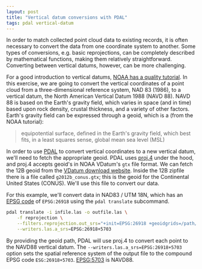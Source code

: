 ```yaml
---
layout: post
title: "Vertical datum conversions with PDAL"
tags: pdal vertical-datum
---
```


In order to match collected point cloud data to existing records, it is often necessary to convert the data from one coordinate system to another.
Some types of conversions, e.g. basic reprojections, can be completely described by mathematical functions, making them relatively straightforward.
Converting between vertical datums, however, can be more challenging.

For a good introduction to vertical datums, [NOAA has a quality tutorial](https://vdatum.noaa.gov/docs/datums.html).
In this exercise, we are going to convert the vertical coordinates of a point cloud from a three-dimensional reference system, NAD 83 (1986), to a vertical datum, the North American Vertical Datum 1988 (NAVD 88).
NAVD 88 is based on the Earth's gravity field, which varies in space (and in time) based upon rock density, crustal thickness, and a variety of other factors.
Earth's gravity field can be expressed through a geoid, which is a (from the NOAA tutorial):

> equipotential surface, defined in the Earth's gravity field, which best fits, in a least squares sense, global mean sea level (MSL)

In order to use [PDAL](https://www.pdal.io/) to convert vertical coordinates to a new vertical datum, we'll need to fetch the appropriate geoid.
PDAL uses [proj.4](http://proj4.org/) under the hood, and proj.4 accepts geoid's in NOAA VDatum's `gtx` file format.
We can fetch the 12B geoid from the [VDatum download website](https://vdatum.noaa.gov/download.php).
Inside the 12B zipfile there is a file called `g2012b_conus.gtx`; this is the geoid for the Continental United States (CONUS).
We'll use this file to convert our data.

For this example, we'll convert data in NAD83 / UTM 18N, which has an [EPSG code](http://www.epsg.org/) of `EPSG:26918` using the `pdal translate` subcommand.

```bash
pdal translate -i infile.las -o outfile.las \
    -f reprojection \
    --filters.reprojection.out_srs="+init=EPSG:26918 +geoidgrids=/path/to/vdatum/g2012b_conus.gtx" \
    --writers.las.a_srs=EPSG:26918+5703
```

By providing the geoid path, PDAL will use proj.4 to convert each point to the NAVD88 vertical datum.
The `--writers.las.a_srs=EPSG:26918+5703` option sets the spatial reference system of the output file to the compound EPSG code `ESG:26918+5703`.
[EPSG:5703](http://spatialreference.org/ref/epsg/north-american-vertical-datum-of-1988-height/) is NAVD88.
